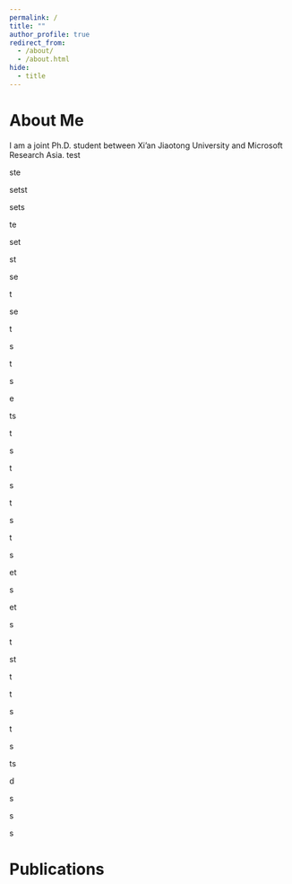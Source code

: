 ```yaml
---
permalink: /
title: ""
author_profile: true
redirect_from: 
  - /about/
  - /about.html
hide:
  - title
---
```


<span class='anchor' id='about-me'></span>

About Me
======
I am a joint Ph.D. student between Xi’an Jiaotong University and Microsoft Research Asia.
test

ste

setst

sets

te

set

st

se

t

se

t

s

t

s

e

ts

t

s

t

s

t

s

t

s

et

s

et

s

t

st

t

t

s

t

s

ts

d

s

s

s

<span class='anchor' id='publications'></span>

Publications
======
